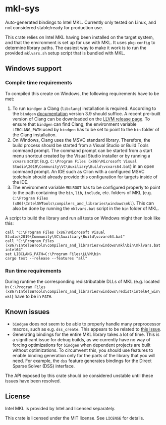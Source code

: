 # mkl-sys

Auto-generated bindings to Intel MKL. Currently only tested on Linux, and not considered stable/ready for production use.

This crate relies on Intel MKL having been installed on the target system,
and that the environment is set up for use with MKL.
It uses `pkg-config` to determine library paths. The easiest way to make it work is to run the provided
`mklvars.sh` setup script that is bundled with MKL.

## Windows support

### Compile time requirements
To compiled this create on Windows, the following requirements have to be met:
1. To run `bindgen` a Clang (`libclang`) installation is required. According to the `bindgen` [documentation](https://rust-lang.github.io/rust-bindgen/requirements.html#clang) version 3.9 should suffice. A recent pre-built version of Clang can be downloaded on the [LLVM release page](https://releases.llvm.org/download.html). To ensure that `bindgen` can find Clang, the environment variable `LIBCLANG_PATH` used by `bindgen` has to be set to point to the `bin` folder of the Clang installation. 
2. On Windows, Clang uses the MSVC standard library. Therefore, the build process should be started from a Visual Studio or Build Tools command prompt. The command prompt can be started from a start menu shortcut created by the Visual Studio installer or by running a `vcvars` script (e.g. `C:\Program Files (x86)\Microsoft Visual Studio\2019\Community\VC\Auxiliary\Build\vcvars64.bat`) in an open command prompt. An IDE such as Clion with a configured MSVC toolchain should already provide this configuration for targets inside of the IDE.
3. The environment variable `MKLROOT` has to be configured properly to point to the path containing the `bin`, `lib`, `include`, etc. folders of MKL (e.g. `C:\Program Files (x86)\IntelSWTools\compilers_and_libraries\windows\mkl`). This can also be done by running the `mklvars.bat` script in the `bin` folder of MKL.

A script to build the library and run all tests on Windows might then look like this:
```
call "C:\Program Files (x86)\Microsoft Visual Studio\2019\Community\VC\Auxiliary\Build\vcvars64.bat"
call "C:\Program Files (x86)\IntelSWTools\compilers_and_libraries\windows\mkl\bin\mklvars.bat intel64"
set LIBCLANG_PATH=C:\Program Files\LLVM\bin
cargo test --release --features "all"
```

### Run time requirements
During runtime the corresponding redistributable DLLs of MKL (e.g. located in `C:\Program Files (x86)\IntelSWTools\compilers_and_libraries\windows\redist\intel64_win\mkl`) have to be in `PATH`.

## Known issues
- `bindgen` does not seem to be able to properly handle many preprocessor macros, such as e.g. `dss_create`.
This appears to be related to [this issue](https://github.com/rust-lang/rust-bindgen/issues/753).
- Generating bindings for the entire MKL library takes a lot of time. This is a significant issue for debug
builds, as we currently have no way of forcing optimizations for `bindgen` when dependent projects are
built without optimizations. To circumvent this, you should use features to enable binding generation
only for the parts of the library that you will need. For example, the `dss` feature generates bindings for the
Direct Sparse Solver (DSS) interface.

The API exposed by this crate should be considered unstable until these issues have been resolved.

## License
Intel MKL is provided by Intel and licensed separately.

This crate is licensed under the MIT license. See `LICENSE` for details.

